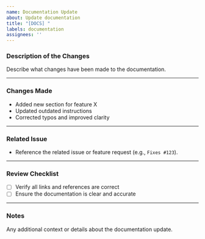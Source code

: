 ```yaml
---
name: Documentation Update
about: Update documentation
title: "[DOCS] "
labels: documentation
assignees: ''
---
```


### Description of the Changes

Describe what changes have been made to the documentation.

---

### Changes Made

- Added new section for feature X
- Updated outdated instructions
- Corrected typos and improved clarity

---

### Related Issue

- Reference the related issue or feature request (e.g., `Fixes #123`).

---

### Review Checklist

- [ ] Verify all links and references are correct
- [ ] Ensure the documentation is clear and accurate

---

### Notes

Any additional context or details about the documentation update.
